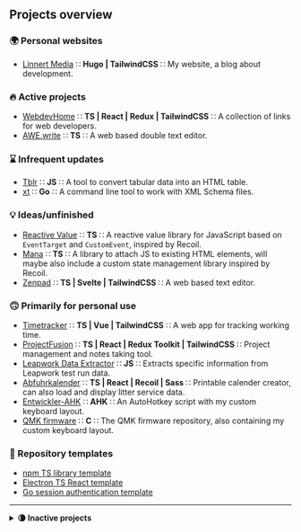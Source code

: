## Projects overview

### 🌍 Personal websites

- [Linnert Media](https://github.com/alinnert/linnertmedia) ∷ **Hugo | TailwindCSS** ∷ My website, a blog about development.

### 🔥 Active projects

- [WebdevHome](https://github.com/webdevhome/webdevhome.github.io) ∷ **TS | React | Redux | TailwindCSS** ∷ A collection of links for web developers.
- [AWE.write](https://github.com/alinnert/awewrite) ∷ **TS** ∷ A web based double text editor.

### ⌛️ Infrequent updates

- [Tblr](https://github.com/alinnert/tblr) ∷ **JS** ∷ A tool to convert tabular data into an HTML table.
- [xt](https://github.com/alinnert/xt) ∷ **Go** ∷ A command line tool to work with XML Schema files.

### 💡 Ideas/unfinished

- [Reactive Value](https://github.com/alinnert/reactive-value) ∷ **TS** ∷ A reactive value library for JavaScript based on `EventTarget` and `CustomEvent`, inspired by Recoil.
- [Mana](https://github.com/alinnert/mana) ∷ **TS** ∷ A library to attach JS to existing HTML elements, will maybe also include a custom state management library inspired by Recoil.
- [Zenpad](https://github.com/alinnert/zenpad) ∷ **TS | Svelte | TailwindCSS** ∷ A web based text editor.

### 🙃 Primarily for personal use

- [Timetracker](https://github.com/alinnert/timetracker) ∷ **TS | Vue | TailwindCSS** ∷ A web app for tracking working time.
- [ProjectFusion](https://github.com/alinnert/project-fusion) ∷ **TS | React | Redux Toolkit | TailwindCSS** ∷ Project management and notes taking tool.
- [Leapwork Data Extractor](https://github.com/alinnert/leapwork-data-extractor) ∷ **JS** ∷ Extracts specific information from Leapwork test run data.
- [Abfuhrkalender](https://github.com/alinnert/abfuhrkalender) ∷ **TS | React | Recoil | Sass** ∷ Printable calender creator, can also load and display litter service data.
- [Entwickler-AHK](https://github.com/alinnert/entwickler-ahk) ∷ **AHK** ∷ An AutoHotkey script with my custom keyboard layout.
- [QMK firmware](https://github.com/alinnert/qmk_firmware) ∷ **C** ∷ The QMK firmware repository, also containing my custom keyboard layout.

### 📄 Repository templates

- [npm TS library template](https://github.com/alinnert/npm-ts-library)
- [Electron TS React template](https://github.com/alinnert/electron-ts-react-template)
- [Go session authentication template](https://github.com/alinnert/go-session-auth-template)

<hr>

<details>
  <summary><strong>🌘 Inactive projects</strong></summary>

  ### ❓ Unknown / no plans currently

  - [Markdown CLI](https://github.com/alinnert/markdown-cli) ∷ **JS** ∷ A CLI tool to quickly convert markdown to html. (*I don't need it anymore*)
  - [Protofiles](https://github.com/alinnert/protofiles) ∷ **TS** ∷ Tool to create new files by templates. (*Not sure if I'll continue working on this*)
  - [SSH Tool](https://github.com/alinnert/sshtool) ∷ **Dart** ∷ SSH tools with planned GUI. (*Not sure if I'll continue working on this*)
  - [Type Case](https://github.com/alinnert/type-case) ∷ **JS** ∷ Text editor for ChromeOS. (*Will probably be replaced by [Zenpad](https://github.com/alinnert/zenpad)*)

  ### 🧹 Craft CMS 2 Plugins (no active development)

  - [Vistor Counter](https://github.com/alinnert/craft-plugin-visitorcounter) ∷ **PHP** ∷ A plugin that displays a visitor counter in Craft's Control Panel.
  - [XLS2HTML Twig Filter](https://github.com/alinnert/craft-plugin-xls2html-twig-filter) ∷ **PHP** ∷ A Twig filter for Craft that converts data copied from MS Excel to an HTML table.

  ### 📦 Archived

  - [TState](https://github.com/alinnert/tstate) ∷ **TS** ∷ State management library. (*Will likely be replaced by [Mana](https://github.com/alinnert/mana)'s state management library*)
</details>
